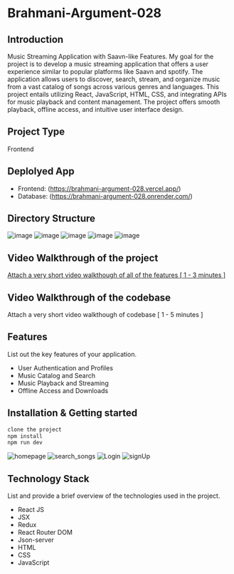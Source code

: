 # Brahmani-Argument-028

## Introduction
Music Streaming Application with Saavn-like Features. My goal for the project is to develop a music streaming application that offers a user experience similar to popular platforms like Saavn and spotify. The application allows users to discover, search, stream, and organize music from a vast catalog of songs across various genres and languages. This project entails utilizing React, JavaScript, HTML, CSS, and integrating APIs for music playback and content management. The project offers smooth playback, offline access, and intuitive user interface design.

## Project Type
Frontend

## Deplolyed App
- Frontend: (https://brahmani-argument-028.vercel.app/)
- Database: (https://brahmani-argument-028.onrender.com/)

## Directory Structure
![image](https://github.com/Sgrprsd11704088/Brahmani-Argument-028/assets/158509626/44b6718d-573d-4415-b8bb-b368dafc2f2e)
![image](https://github.com/Sgrprsd11704088/Brahmani-Argument-028/assets/158509626/07dfb76f-b59b-47aa-a9c9-a5d6529e6d78)
![image](https://github.com/Sgrprsd11704088/Brahmani-Argument-028/assets/158509626/ddecf737-0e24-436a-9f1a-83c5886f78f4)
![image](https://github.com/Sgrprsd11704088/Brahmani-Argument-028/assets/158509626/afbe7782-c310-4d77-a3ff-61f60f5d7501)
![image](https://github.com/Sgrprsd11704088/Brahmani-Argument-028/assets/158509626/d1a1d002-3822-4866-b60d-74eda0220bf1)


## Video Walkthrough of the project
[Attach a very short video walkthough of all of the features [ 1 - 3 minutes ]](https://youtu.be/VTXXva2dzgY)

## Video Walkthrough of the codebase
Attach a very short video walkthough of codebase [ 1 - 5 minutes ]

## Features
List out the key features of your application.

- User Authentication and Profiles
- Music Catalog and Search
- Music Playback and Streaming
- Offline Access and Downloads

## Installation & Getting started
```bash
clone the project
npm install
npm run dev
```

![homepage](https://github.com/Sgrprsd11704088/Brahmani-Argument-028/assets/158509626/d42723db-881c-4921-acd4-c379eb915dad)
![search_songs](https://github.com/Sgrprsd11704088/Brahmani-Argument-028/assets/158509626/82afb23a-8eb4-4833-a471-838d0dd28879)
![Login](https://github.com/Sgrprsd11704088/Brahmani-Argument-028/assets/158509626/3623f9ae-7a0d-4690-b83c-1380dbe32f2f)
![signUp](https://github.com/Sgrprsd11704088/Brahmani-Argument-028/assets/158509626/50b48e19-d1fc-45fe-b4ea-ce26a3c5111b)

## Technology Stack
List and provide a brief overview of the technologies used in the project.

- React JS
- JSX
- Redux
- React Router DOM
- Json-server
- HTML
- CSS
- JavaScript
